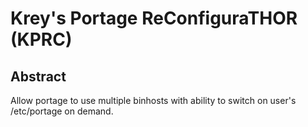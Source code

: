 # Krey's Portage ReConfiguraTHOR (KPRC)

## Abstract
Allow portage to use multiple binhosts with ability to switch on user's /etc/portage on demand.
